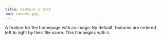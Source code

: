 ```yaml
---
title: Feature 1 test
img: canoes.jpg
---
```

A feature for the homepage with an image. By default, features are ordered left to right by their file name. This file begins with z.
